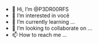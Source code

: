 - 👋 Hi, I’m @P3DR00RFS
- 👀 I’m interested in vocẽ
- 🌱 I’m currently learning ...
- 💞️ I’m looking to collaborate on ...
- 📫 How to reach me ...

<!---
P3DR00RFS/P3DR00RFS is a ✨ special ✨ repository because its `README.md` (this file) appears on your GitHub profile.
You can click the Preview link to take a look at your changes.
--->
